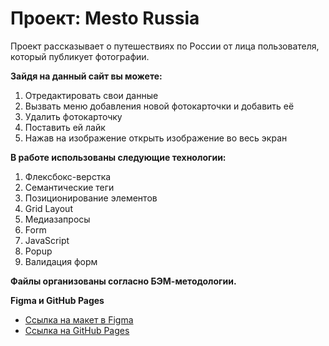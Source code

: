 # Проект: Mesto Russia

Проект рассказывает о путешествиях по России от лица пользователя, который публикует фотографии.

**Зайдя на данный сайт вы можете:**
1. Отредактировать свои данные
2. Вызвать меню добавления новой фотокарточки и добавить её
3. Удалить фотокарточку
4. Поставить ей лайк
5. Нажав на изображение открыть изображение во весь экран

**В работе использованы следующие технологии:**

1. Флексбокс-верстка
2. Семантические теги
3. Позиционирование элементов
4. Grid Layout
5. Медиазапросы
6. Form
7. JavaScript
8. Popup
9. Валидация форм

**Файлы организованы согласно БЭМ-методологии.**

**Figma и GitHub Pages**

* [Ссылка на макет в Figma](https://www.figma.com/file/2cn9N9jSkmxD84oJik7xL7/JavaScript.-Sprint-4?node-id=0%3A1)
* [Ссылка на GitHub Pages](https://lilsem.github.io/mesto)
